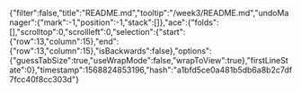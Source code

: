 {"filter":false,"title":"README.md","tooltip":"/week3/README.md","undoManager":{"mark":-1,"position":-1,"stack":[]},"ace":{"folds":[],"scrolltop":0,"scrollleft":0,"selection":{"start":{"row":13,"column":15},"end":{"row":13,"column":15},"isBackwards":false},"options":{"guessTabSize":true,"useWrapMode":false,"wrapToView":true},"firstLineState":0},"timestamp":1568824853196,"hash":"a1bfd5ce0a481b5db6a8b2c7df7fcc40f8cc303d"}